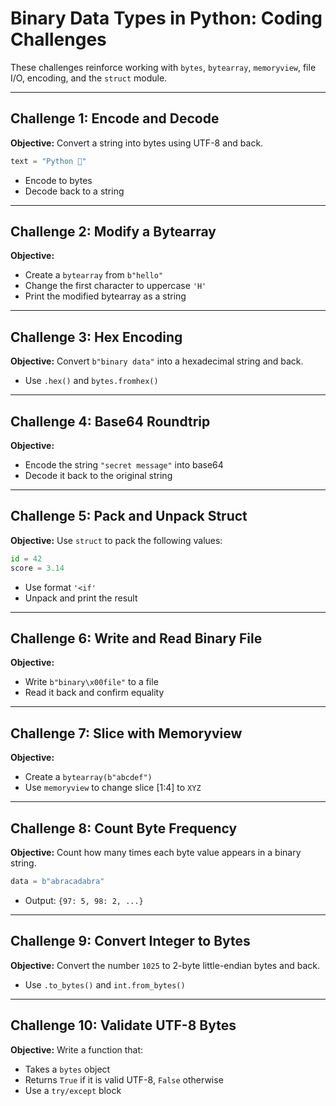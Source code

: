# Binary Data Types in Python: Coding Challenges

These challenges reinforce working with `bytes`, `bytearray`, `memoryview`, file I/O, encoding, and the `struct` module.

---

## Challenge 1: Encode and Decode

**Objective:**
Convert a string into bytes using UTF-8 and back.

```python
text = "Python 🐍"
```

* Encode to bytes
* Decode back to a string

---

## Challenge 2: Modify a Bytearray

**Objective:**

* Create a `bytearray` from `b"hello"`
* Change the first character to uppercase `'H'`
* Print the modified bytearray as a string

---

## Challenge 3: Hex Encoding

**Objective:**
Convert `b"binary data"` into a hexadecimal string and back.

* Use `.hex()` and `bytes.fromhex()`

---

## Challenge 4: Base64 Roundtrip

**Objective:**

* Encode the string `"secret message"` into base64
* Decode it back to the original string

---

## Challenge 5: Pack and Unpack Struct

**Objective:**
Use `struct` to pack the following values:

```python
id = 42
score = 3.14
```

* Use format `'<if'`
* Unpack and print the result

---

## Challenge 6: Write and Read Binary File

**Objective:**

* Write `b"binary\x00file"` to a file
* Read it back and confirm equality

---

## Challenge 7: Slice with Memoryview

**Objective:**

* Create a `bytearray(b"abcdef")`
* Use `memoryview` to change slice \[1:4] to `XYZ`

---

## Challenge 8: Count Byte Frequency

**Objective:**
Count how many times each byte value appears in a binary string.

```python
data = b"abracadabra"
```

* Output: `{97: 5, 98: 2, ...}`

---

## Challenge 9: Convert Integer to Bytes

**Objective:**
Convert the number `1025` to 2-byte little-endian bytes and back.

* Use `.to_bytes()` and `int.from_bytes()`

---

## Challenge 10: Validate UTF-8 Bytes

**Objective:**
Write a function that:

* Takes a `bytes` object
* Returns `True` if it is valid UTF-8, `False` otherwise
* Use a `try/except` block

